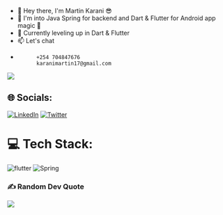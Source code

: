 - 👋 Hey there, I'm Martin Karani 😎
- 👀 I'm into Java Spring for backend and Dart & Flutter for Android app magic 🌟
- 🌱 Currently leveling up in Dart & Flutter
- 📫 Let's chat
-           +254 704847676
            karanimartin17@gmail.com
<!---
Qarani-m/Qarani-m is a ✨ special ✨ repository because its `README.md` (this file) appears on your GitHub profile.
You can click the Preview link to take a look at your changes.
--->
[![](https://visitcount.itsvg.in/api?id=Qarani-m&label=Profile%20Views&color=5&pretty=false)](https://visitcount.itsvg.in)

## 🌐 Socials:
[![LinkedIn](https://img.shields.io/badge/LinkedIn-%230077B5.svg?logo=linkedin&logoColor=white)]([https://linkedin.com/in/https://linkedin.com/in/martin-karani-326196233]([https://www.linkedin.com/in/martin-karani-326196233/](https://www.linkedin.com/in/martin-karani-326196233/))) [![Twitter](https://img.shields.io/badge/Twitter-%231DA1F2.svg?logo=Twitter&logoColor=white)](https://twitter.com/qarranni) 

# 💻 Tech Stack:
![flutter](https://img.shields.io/badge/flutter-%230175C2.svg?style=for-the-badge&logo=dart&logoColor=white) ![Spring](https://img.shields.io/badge/spring-%236DB33F.svg?style=for-the-badge&logo=spring&logoColor=white)

### ✍️ Random Dev Quote
![](https://quotes-github-readme.vercel.app/api?type=horizontal&theme=radical)

